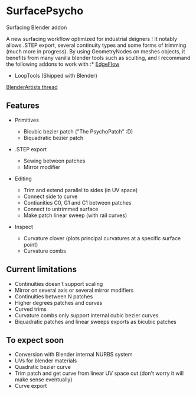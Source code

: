 # SurfacePsycho
Surfacing Blender addon

A new surfacing workflow optimized for industrial deigners ! It notably allows .STEP export, several continuity types and some forms of trimming (much more in progress). By using GeometryNodes on meshes objects, it benefits from many vanilla blender tools such as sculting, and I recommand the following addons to work with :* [EdgeFlow](https://github.com/BenjaminSauder/EdgeFlow)
* LoopTools (Shipped with Blender)

[BlenderArtists thread](https://blenderartists.org/t/surfacepsycho-addon-project/1487629)

## Features
* Primitives
  * Bicubic bezier patch ("The PsychoPatch" :D)
  * Biquadratic bezier patch

* .STEP export
  * Sewing between patches
  * Mirror modifier

* Editing
  * Trim and extend parallel to sides (in UV space)
  * Connect side to curve
  * Contiunities C0, G1 and C1 between patches
  * Connect to untrimmed surface
  * Make patch linear sweep (with rail curves)

* Inspect
  * Curvature clover (plots principal curvatures at a specific surface point)
  * Curvature combs

## Current limitations
* Continuities doesn't support scaling
* Mirror on several axis or several mirror modifiers
* Continuities between N patches
* Higher degrees patches and curves
* Curved trims
* Curvature combs only support internal cubic bezier curves
* Biquadratic patches and linear sweeps exports as bicubic patches

## To expect soon
* Conversion with Blender internal NURBS system
* UVs for blender materials
* Quadratic bezier curve
* Trim patch and get curve from linear UV space cut (don't worry it will make sense eventually)
* Curve export

